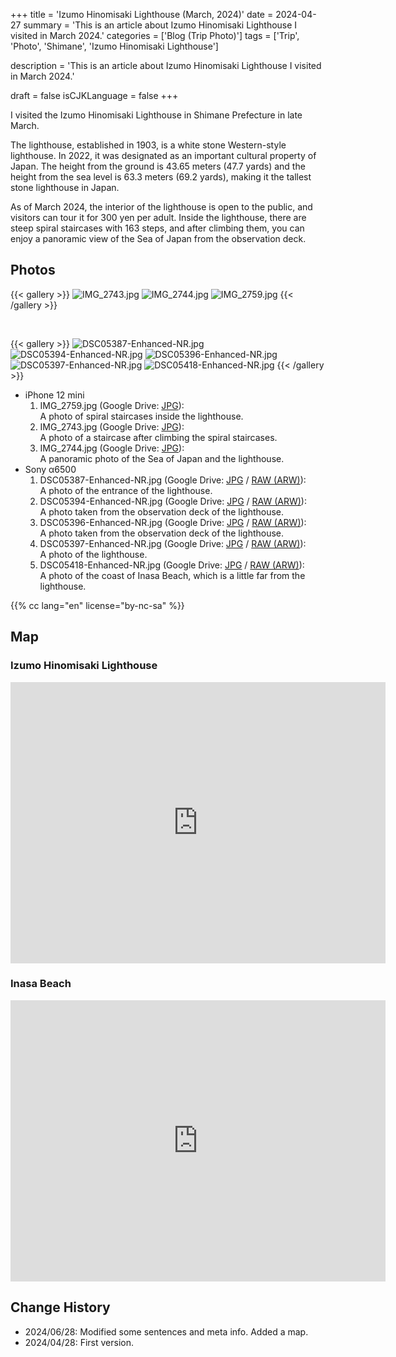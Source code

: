 +++
title = 'Izumo Hinomisaki Lighthouse (March, 2024)'
date = 2024-04-27
summary = 'This is an article about Izumo Hinomisaki Lighthouse I visited in March 2024.'
categories = ['Blog (Trip Photo)']
tags = ['Trip', 'Photo', 'Shimane', 'Izumo Hinomisaki Lighthouse']

description = 'This is an article about Izumo Hinomisaki Lighthouse I visited in March 2024.'

draft = false
isCJKLanguage = false
+++


I visited the Izumo Hinomisaki Lighthouse in Shimane Prefecture in late March.

The lighthouse, established in 1903, is a white stone Western-style lighthouse. In 2022, it was designated as an important cultural property of Japan.
The height from the ground is 43.65 meters (47.7 yards) and the height from the sea level is 63.3 meters (69.2 yards), making it the tallest stone lighthouse in Japan.

As of March 2024, the interior of the lighthouse is open to the public, and visitors can tour it for 300 yen per adult.
Inside the lighthouse, there are steep spiral staircases with 163 steps, and after climbing them, you can enjoy a panoramic view of the Sea of Japan from the observation deck.


## Photos

{{< gallery >}}
  <img src="IMG_2743.jpg" alt="IMG_2743.jpg" class="grid-w33" />
  <img src="IMG_2744.jpg" alt="IMG_2744.jpg" class="grid-w33" />
  <img src="IMG_2759.jpg" alt="IMG_2759.jpg" class="grid-w100" />
{{< /gallery >}}

<br>

{{< gallery >}}
  <img src="DSC05387-Enhanced-NR.jpg" alt="DSC05387-Enhanced-NR.jpg" class="grid-w33" />
  <img src="DSC05394-Enhanced-NR.jpg" alt="DSC05394-Enhanced-NR.jpg" class="grid-w33" />
  <img src="DSC05396-Enhanced-NR.jpg" alt="DSC05396-Enhanced-NR.jpg" class="grid-w33" />
  <img src="DSC05397-Enhanced-NR.jpg" alt="DSC05397-Enhanced-NR.jpg" class="grid-w33" />
  <img src="DSC05418-Enhanced-NR.jpg" alt="DSC05418-Enhanced-NR.jpg" class="grid-w33" />
{{< /gallery >}}


- iPhone 12 mini
    1. IMG\_2759.jpg (Google Drive: [JPG](https://drive.google.com/file/d/1kIfnd17z-peqgBKcB3ZmS2uDILFjltof/view)):  
       A photo of spiral staircases inside the lighthouse.
    1. IMG\_2743.jpg (Google Drive: [JPG](https://drive.google.com/file/d/160gUe9dVpQxTrVxVEULxJfiz9D8CgkVs/view)):  
       A photo of a staircase after climbing the spiral staircases.
    1. IMG\_2744.jpg (Google Drive: [JPG](https://drive.google.com/file/d/11mXjQvwsBV_AUSVzLvVJ1zyhKelzp2hI/view)):  
       A panoramic photo of the Sea of Japan and the lighthouse.
- Sony α6500
    1. DSC05387-Enhanced-NR.jpg (Google Drive: [JPG](https://drive.google.com/file/d/1N6sQNE0qw9ffxeXgNlRal611mBEugCCk/view) / [RAW (ARW)](https://drive.google.com/file/d/11JrfLe-PzlVIzR87Fv03wwx2z6BJ4lk7/view)):  
       A photo of the entrance of the lighthouse.
    1. DSC05394-Enhanced-NR.jpg (Google Drive: [JPG](https://drive.google.com/file/d/1cCCpvK6PxEQ3Zc8bm1CKt3InUUBSFdPP/view) / [RAW (ARW)](https://drive.google.com/file/d/1Scbt7GQyOyEAFgCu_DCAOi936Njdu9AS/view)):  
       A photo taken from the observation deck of the lighthouse.
    1. DSC05396-Enhanced-NR.jpg (Google Drive: [JPG](https://drive.google.com/file/d/1uL02DDq1VU8VtFCOWvPb5feS9LWObsEj/view) / [RAW (ARW)](https://drive.google.com/file/d/1O0JNILxR-MCT1t_sB3L8YT-jTCQrEtn4/view)):  
       A photo taken from the observation deck of the lighthouse.
    1. DSC05397-Enhanced-NR.jpg (Google Drive: [JPG](https://drive.google.com/file/d/14Vnl-35yn8zq79QgQMCfDVZqnFK4pmrM/view) / [RAW (ARW)](https://drive.google.com/file/d/1EvZ7jd040CxFjxDrMMmbcz7YO8SVONnj/view)):  
       A photo of the lighthouse.
    1. DSC05418-Enhanced-NR.jpg (Google Drive: [JPG](https://drive.google.com/file/d/15z0DSHX25Jaf_ewU41fNNjLdDeWCyyMY/view) / [RAW (ARW)](https://drive.google.com/file/d/1FKTaqWw9pBkFV12RaSs5OhPQPPucRJIH/view)):  
       A photo of the coast of Inasa Beach, which is a little far from the lighthouse.


{{% cc lang="en" license="by-nc-sa" %}}


## Map

### Izumo Hinomisaki Lighthouse

<iframe src="https://www.google.com/maps/embed?pb=!1m18!1m12!1m3!1d3250.8489298314094!2d132.62674227651354!3d35.433772143526745!2m3!1f0!2f0!3f0!3m2!1i1024!2i768!4f13.1!3m3!1m2!1s0x35575c209d62fdcb%3A0xff48b1cb937150be!2sIzumo%20Hinomisaki%20Lighthouse!5e0!3m2!1sen!2sjp!4v1714212125062!5m2!1sen!2sjp" width="600" height="450" style="border:0;" allowfullscreen="" loading="lazy" referrerpolicy="no-referrer-when-downgrade"></iframe>


### Inasa Beach

<iframe src="https://www.google.com/maps/embed?pb=!1m18!1m12!1m3!1d3252.198245090809!2d132.66979197651233!3d35.400336345352024!2m3!1f0!2f0!3f0!3m2!1i1024!2i768!4f13.1!3m3!1m2!1s0x35575c865ebd4133%3A0x6746cc333009b799!2sInasa%20Beach!5e0!3m2!1sen!2sjp!4v1719506607774!5m2!1sen!2sjp" width="600" height="450" style="border:0;" allowfullscreen="" loading="lazy" referrerpolicy="no-referrer-when-downgrade"></iframe>


## Change History

- 2024/06/28: Modified some sentences and meta info. Added a map.
- 2024/04/28: First version.

